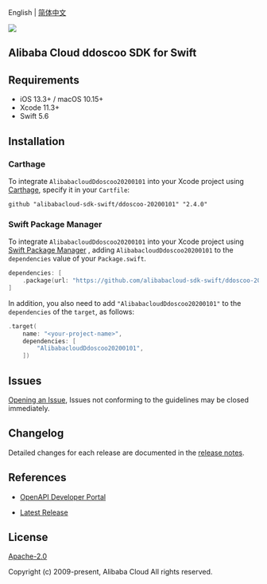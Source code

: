English | [简体中文](README-CN.md)

![](https://aliyunsdk-pages.alicdn.com/icons/AlibabaCloud.svg)

## Alibaba Cloud ddoscoo SDK for Swift

## Requirements

- iOS 13.3+ / macOS 10.15+
- Xcode 11.3+
- Swift 5.6

## Installation

### Carthage

To integrate `AlibabacloudDdoscoo20200101` into your Xcode project using [Carthage](https://github.com/Carthage/Carthage), specify it in your `Cartfile`:

```ogdl
github "alibabacloud-sdk-swift/ddoscoo-20200101" "2.4.0"
```

### Swift Package Manager

To integrate `AlibabacloudDdoscoo20200101` into your Xcode project using [Swift Package Manager](https://swift.org/package-manager/) , adding `AlibabacloudDdoscoo20200101` to the `dependencies` value of your `Package.swift`.

```swift
dependencies: [
    .package(url: "https://github.com/alibabacloud-sdk-swift/ddoscoo-20200101.git", from: "2.4.0")
]
```

In addition, you also need to add `"AlibabacloudDdoscoo20200101"` to the `dependencies` of the `target`, as follows:

```swift
.target(
    name: "<your-project-name>",
    dependencies: [
        "AlibabacloudDdoscoo20200101",
    ])
```

## Issues

[Opening an Issue](https://github.com/alibabacloud-sdk-swift/ddoscoo-20200101/issues/new), Issues not conforming to the guidelines may be closed immediately.

## Changelog

Detailed changes for each release are documented in the [release notes](./ChangeLog.txt).

## References

* [OpenAPI Developer Portal](https://next.api.alibabacloud.com/home)
- [Latest Release](https://github.com/alibabacloud-sdk-swift/ddoscoo-20200101)

## License

[Apache-2.0](http://www.apache.org/licenses/LICENSE-2.0)

Copyright (c) 2009-present, Alibaba Cloud All rights reserved.
